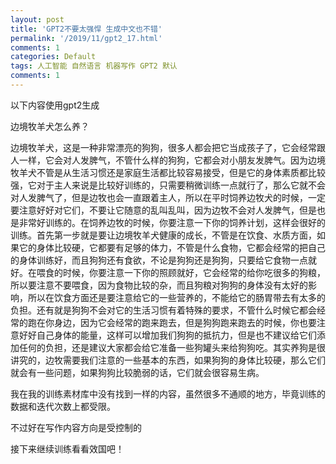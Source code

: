 ```yaml
---
layout: post
title: 'GPT2不要太强悍 生成中文也不错'
permalink: '/2019/11/gpt2_17.html'
comments: 1
categories: Default
tags: 人工智能 自然语言 机器写作 GPT2 默认
comments: 1
---
```

以下内容使用gpt2生成

边境牧羊犬怎么养？

边境牧羊犬，这是一种非常漂亮的狗狗，很多人都会把它当成孩子了，它会经常跟人一样，它会对人发脾气，不管什么样的狗狗，它都会对小朋友发脾气。因为边境牧羊犬不管是从生活习惯还是家庭生活都比较容易接受，但是它的身体素质都比较强，它对于主人来说是比较好训练的，只需要稍微训练一点就行了，那么它就不会对人发脾气了，但是边牧也会一直跟着主人，所以在平时饲养边牧犬的时候，一定要注意好好对它们，不要让它随意的乱叫乱叫，因为边牧不会对人发脾气，但是也是非常好训练的。在饲养边牧的时候，你要注意一下你的饲养计划，这样会很好的训练。首先第一步就是要让边境牧羊犬健康的成长，不管是在饮食、水质方面，如果它的身体比较硬，它都要有足够的体力，不管是什么食物，它都会经常的把自己的身体训练好，而且狗狗还有食欲，不论是狗狗还是狗狗，只要给它食物一点就好。在喂食的时候，你要注意一下你的照顾就好，它会经常的给你吃很多的狗粮，所以要注意不要喂食，因为食物比较的杂，而且狗粮对狗狗的身体没有太好的影响，所以在饮食方面还是要注意给它的一些营养的，不能给它的肠胃带去有太多的负担。还有就是狗狗不会对它的生活习惯有着特殊的要求，不管什么时候它都会经常的跑在你身边，因为它会经常的跑来跑去，但是狗狗跑来跑去的时候，你也要注意好好自己身体的能量，这样可以增加我们狗狗的抵抗力，但是也不建议给它们添加任何的负担，还是建议大家都会给它准备一些狗罐头来给狗狗吃。其实养狗是很讲究的，边牧需要我们注意的一些基本的东西，如果狗狗的身体比较硬，那么它们就会有一些问题，如果狗狗比较脆弱的话，它们就会很容易生病。

我在我的训练素材库中没有找到一样的内容，虽然很多不通顺的地方，毕竟训练的数据和迭代次数上都受限。

不过好在写作内容方向是受控制的

接下来继续训练看看效国吧！